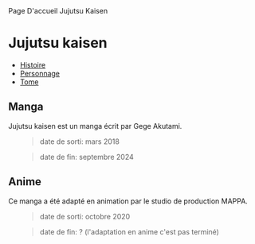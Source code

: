 <!DOCTYPE html>
<html lang="fr">
<head>
<meta charset="utf-8" />
<titre>Page D'accueil Jujutsu Kaisen</titre>
</head>
<body>
  <h1>Jujutsu kaisen</h1>
  <nav>
    <ul class="menu">
        <li><a href="histoireJJK.md">Histoire</a></li>
        <li><a href="personnageJJK.md">Personnage</a></li>
        <li><a href="tomeJJK.md">Tome</a></li>
    </ul>
  </nav>

<h2>Manga</h2>
<p>Jujutsu kaisen est un manga &eacute;crit par Gege Akutami.</p>
<ul>
    <blockquote>date de sorti: mars 2018</blockquote>
    <blockquote>date de fin: septembre 2024</blockquote>
</ul>

<h2>Anime</h2>
<p>Ce manga a été adapté en animation par le studio de production MAPPA.</p>
<ul>
    <blockquote>date de sorti: octobre 2020</blockquote>
    <blockquote>date de fin: ? (l'adaptation en anime c'est pas termin&eacute;)</blockquote>
</ul>
</body>
</html>

